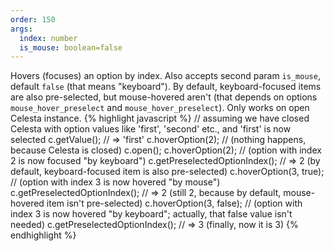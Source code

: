 ```yaml
---
order: 150
args: 
  index: number
  is_mouse: boolean=false
---
```

Hovers (focuses) an option by index. Also accepts second param `is_mouse`, default `false` (that means "keyboard"). By default, keyboard-focused items are also pre-selected, but mouse-hovered aren't (that depends on options `mouse_hover_preselect` and `mouse_hover_preselect`). Only works on open Celesta instance.
{% highlight javascript %}
// assuming we have closed Celesta with option values like 'first', 'second' etc., and 'first' is now selected
c.getValue(); // => 'first'
c.hoverOption(2); // (nothing happens, because Celesta is closed)
c.open();
c.hoverOption(2); // (option with index 2 is now focused "by keyboard")
c.getPreselectedOptionIndex(); // => 2 (by default, keyboard-focused item is also pre-selected)
c.hoverOption(3, true); // (option with index 3 is now hovered "by mouse")
c.getPreselectedOptionIndex(); // => 2 (still 2, because by default, mouse-hovered item isn't pre-selected)
c.hoverOption(3, false); // (option with index 3 is now hovered "by keyboard"; actually, that false value isn't needed)
c.getPreselectedOptionIndex(); // => 3 (finally, now it is 3)
{% endhighlight %}